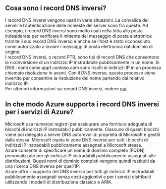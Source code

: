 ## Cosa sono i record DNS inversi?

I record DNS inversi vengono usati in varie situazioni. La convalida del server e l’autenticazione delle richieste del server sono fra queste. Ad esempio, i record DNS inversi sono molto usati nella lotta alla posta indesiderata per verificare il mittente del messaggio di posta elettronica tramite il suo record DNS inverso e anche se l’host è stato riconosciuto come autorizzato a inviare i messaggi di posta elettronica dal dominio di origine.<BR> I record DNS inversi, o record PTR, sono tipi di record DNS che consentono la riconversione di un indirizzo IP instradabile pubblicamente in un nome. In DNS i nomi come app1.contoso.com sono risolti in indirizzi IP in un processo chiamato risoluzione in avanti. Con il DNS inverso, questo processo viene invertito per consentire la risoluzione del nome partendo dal relativo indirizzo IP.<BR> Per ulteriori informazioni sui record DNS inversi, vedere [qui](http://en.wikipedia.org/wiki/Reverse_DNS_lookup).<BR>

## In che modo Azure supporta i record DNS inversi per i servizi di Azure?

Microsoft usa numerosi registri per assicurare una fornitura adeguata di blocchi di indirizzi IP instradabili pubblicamente. Ciascuno di questi blocchi viene poi delegato a server DNS autorevoli di proprietà di Microsoft e gestiti dalla stessa. Microsoft ospita le zone DNS inverse per tutti i blocchi di indirizzi IP instradabili pubblicamente assegnati a Microsoft stessa. <BR> Azure consente di specificare un nome di dominio completo (FQDN) personalizzato per gli indirizzi IP instradabili pubblicamente assegnati alle distribuzioni. Questi nomi di dominio completi vengono quindi restituiti da una ricerca DNS inversa per quell’IP.<BR> Azure offre il supporto del DNS inverso per tutti gli indirizzi IP instradabili pubblicamente assegnati senza costi aggiuntivi e per i servizi distribuiti utilizzando i modelli di distribuzione classico e ARM.

<!---HONumber=AcomDC_0309_2016-->